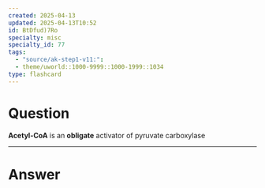 ```yaml
---
created: 2025-04-13
updated: 2025-04-13T10:52
id: BtDfud)7Ro
specialty: misc
specialty_id: 77
tags:
  - "source/ak-step1-v11:": 
  - theme/uworld::1000-9999::1000-1999::1034
type: flashcard
---
```


# Question
**Acetyl-CoA** is an **obligate** activator of pyruvate carboxylase

---

# Answer
